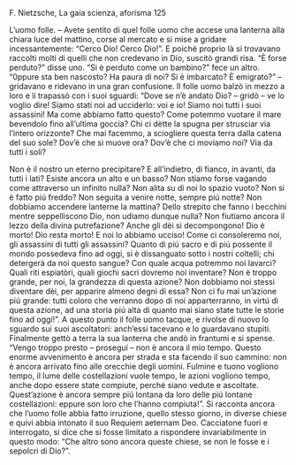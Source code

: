 F. Nietzsche, La gaia scienza, aforisma 125

 

L’uomo folle. – Avete sentito di quel folle uomo che accese una lanterna alla chiara luce del mattino, corse al mercato e si mise a gridare incessantemente: “Cerco Dio! Cerco Dio!”. E poiché proprio là si trovavano raccolti molti di quelli che non credevano in Dio, suscitò grandi risa. “È forse perduto?” disse uno. “Si è perduto come un bambino?” fece un altro. “0ppure sta ben nascosto? Ha paura di noi? Si è imbarcato? È emigrato?” – gridavano e ridevano in una gran confusione. Il folle uomo balzò in mezzo a loro e li trapassò con i suoi sguardi: “Dove se n’è andato Dio? – gridò – ve lo voglio dire! Siamo stati noi ad ucciderlo: voi e io! Siamo noi tutti i suoi assassini! Ma come abbiamo fatto questo? Come potemmo vuotare il mare bevendolo fino all’ultima goccia? Chi ci dètte la spugna per strusciar via l’intero orizzonte? Che mai facemmo, a sciogliere questa terra dalla catena del suo sole? Dov’è che si muove ora? Dov’è che ci moviamo noi? Via da tutti i soli? 

Non è il nostro un eterno precipitare? E all’indietro, di fianco, in avanti, da tutti i lati? Esiste ancora un alto e un basso? Non stiamo forse vagando come attraverso un infinito nulla? Non alita su di noi lo spazio vuoto? Non si è fatto piú freddo? Non seguita a venire notte, sempre piú notte? Non dobbiamo accendere lanterne la mattina? Dello strepito che fanno i becchini mentre seppelliscono Dio, non udiamo dunque nulla? Non fiutiamo ancora il lezzo della divina putrefazione? Anche gli dèi si decompongono! Dio è morto! Dio resta morto! E noi lo abbiamo ucciso! Come ci consoleremo noi, gli assassini di tutti gli assassini? Quanto di piú sacro e di piú possente il mondo possedeva fino ad oggi, si è dissanguato sotto i nostri coltelli; chi detergerà da noi questo sangue? Con quale acqua potremmo noi lavarci? Quali riti espiatòri, quali giochi sacri dovremo noi inventare? Non è troppo grande, per noi, la grandezza di questa azione? Non dobbiamo noi stessi diventare dèi, per apparire almeno degni di essa? Non ci fu mai un’azione piú grande: tutti coloro che verranno dopo di noi apparterranno, in virtú di questa azione, ad una storia piú alta di quanto mai siano state tutte le storie fino ad oggi!”. A questo punto il folle uomo tacque, e rivolse di nuovo lo sguardo sui suoi ascoltatori: anch’essi tacevano e lo guardavano stupiti. Finalmente gettò a terra la sua lanterna che andò in frantumi e si spense. “Vengo troppo presto – proseguí – non è ancora il mio tempo. Questo enorme avvenimento è ancora per strada e sta facendo il suo cammino: non è ancora arrivato fino alle orecchie degli uomini. Fulmine e tuono vogliono tempo, il lume delle costellazioni vuole tempo, le azioni vogliono tempo, anche dopo essere state compiute, perché siano vedute e ascoltate. Quest’azione è ancora sempre piú lontana da loro delle piú lontane costellazioni: eppure son loro che l’hanno compiuta!”. Si racconta ancora che l’uomo folle abbia fatto irruzione, quello stesso giorno, in diverse chiese e quivi abbia intonato il suo Requiem aeternam Deo. Cacciatone fuori e interrogato, si dice che si fosse limitato a rispondere invariabilmente in questo modo: “Che altro sono ancora queste chiese, se non le fosse e i sepolcri di Dio?”.